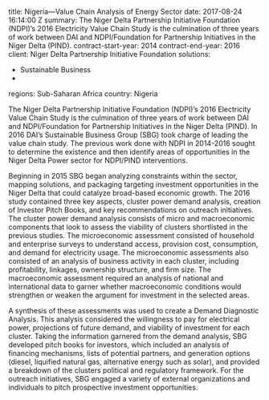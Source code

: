 
title: Nigeria—Value Chain Analysis of Energy Sector
date: 2017-08-24 16:14:00 Z
summary: The Niger Delta Partnership Initiative Foundation (NDPI)’s 2016 Electricity
  Value Chain Study is the culmination of three years of work between DAI and NDPI/Foundation
  for Partnership Initiatives in the Niger Delta (PIND).
contract-start-year: 2014
contract-end-year: 2016
client: Niger Delta Partnership Initiative Foundation
solutions:
- Sustainable Business
-
regions: Sub-Saharan Africa
country: Nigeria


The Niger Delta Partnership Initiative Foundation (NDPI)’s 2016 Electricity Value Chain Study is the culmination of three years of work between DAI and NDPI/Foundation for Partnership Initiatives in the Niger Delta (PIND). In 2016 DAI’s Sustainable Business Group (SBG) took charge of leading the value chain study. The previous work done with NDPI in 2014-2016 sought to determine the existence and then identify areas of opportunities in the Niger Delta Power sector for NDPI/PIND interventions.

Beginning in 2015 SBG began analyzing constraints within the sector, mapping solutions, and packaging targeting investment opportunities in the Niger Delta that could catalyze broad-based economic growth. The 2016 study contained three key aspects, cluster power demand analysis, creation of Investor Pitch Books, and key recommendations on outreach initiatives. The cluster power demand analysis consists of micro and macroeconomic components that look to assess the viability of clusters shortlisted in the previous studies. The microeconomic assessment consisted of household and enterprise surveys to understand access, provision cost, consumption, and demand for electricity usage. The microeconomic assessments also consisted of an analysis of business activity in each cluster, including profitability, linkages, ownership structure, and firm size. The macroeconomic assessment required an analysis of national and international data to garner whether macroeconomic conditions would strengthen or weaken the argument for investment in the selected areas.

A synthesis of these assessments was used to create a Demand Diagnostic Analysis. This analysis considered the willingness to pay for electrical power, projections of future demand, and viability of investment for each cluster. Taking the information garnered from the demand analysis, SBG developed pitch books for investors, which included an analysis of financing mechanisms, lists of potential partners, and generation options (diesel, liquified natural gas, alternative energy such as solar), and provided a breakdown of the clusters political and regulatory framework. For the outreach initiatives, SBG engaged a variety of external organizations and individuals to pitch prospective investment opportunities.
